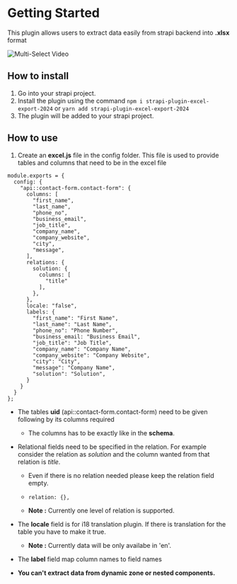 <!-- # Matchbox Export

This plugin allows users to generate and download excel files directly from a strapi application, streamlining data management and analysis. With intuitive configuration options, users can define the data to be included in the excel file.The plugin is designed to be user-friendly, offering a seamless experience for both developers and end-users. -->

# Getting Started

This plugin allows users to extract data easily from strapi backend into **.xlsx** format

![Multi-Select Video](./screenshots/working.gif)

## How to install

1.  Go into your strapi project.
2.  Install the plugin using the command `npm i strapi-plugin-excel-export-2024` or `yarn add strapi-plugin-excel-export-2024`
3.  The plugin will be added to your strapi project.

## How to use

1.  Create an **excel.js** file in the config folder. This file is used to provide tables and columns that need to be in the excel file

```
module.exports = {
  config: {
    "api::contact-form.contact-form": {
      columns: [
        "first_name",
        "last_name",
        "phone_no",
        "business_email",
        "job_title",
        "company_name",
        "company_website",
        "city",
        "message",
      ],
      relations: {
        solution: {
          columns: [
            "title"
          ],
        },
      },
      locale: "false",
      labels: {
        "first_name": "First Name",
        "last_name": "Last Name",
        "phone_no": "Phone Number",
        "business_email: "Business Email",
        "job_title": "Job Title",
        "company_name": "Company Name",
        "company_website": "Company Website",
        "city": "City",
        "message": "Company Name",
        "solution": "Solution",
      }
    }
  }
};
```

- The tables **uid** (api::contact-form.contact-form) need to be given following by its columns required
  - The columns has to be exactly like in the **schema**.
- Relational fields need to be specified in the relation. For example consider the relation as _solution_ and the column wanted from that relation is _title_.

  - Even if there is no relation needed please keep the relation field empty.

  - `relation: {},`

  - **Note :** Currently one level of relation is supported.

- The **locale** field is for i18 translation plugin. If there is translation for the table you have to make it true.

  - **Note :** Currently data will be only availabe in 'en'.

- The **label** field map column names to field names

- **You can't extract data from dynamic zone or nested components.**
